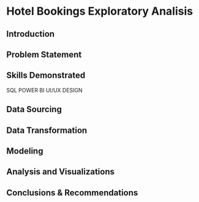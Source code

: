 # Hotel Bookings Exploratory Analisis

## Introduction

## Problem Statement

## Skills Demonstrated
SQL
POWER BI
UI/UX DESIGN

## Data Sourcing

## Data Transformation

## Modeling

## Analysis and Visualizations
 
## Conclusions & Recommendations
